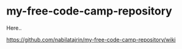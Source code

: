# my-free-code-camp-repository

Here..

https://github.com/nabilatajrin/my-free-code-camp-repository/wiki
